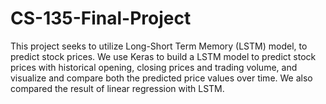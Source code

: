 # CS-135-Final-Project

This project seeks to utilize Long-Short Term Memory (LSTM) model, to predict stock prices. We use Keras to build a LSTM model to predict stock prices with historical opening, closing prices and trading volume, and visualize and compare both the predicted price values over time. We also compared the result of linear regression with LSTM.
